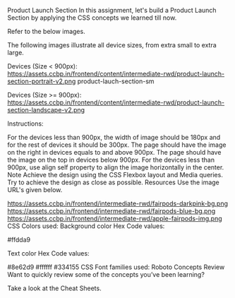 Product Launch Section
In this assignment, let's build a Product Launch Section by applying the CSS concepts we learned till now.

Refer to the below images.

The following images illustrate all device sizes, from extra small to extra large.

Devices (Size < 900px):
https://assets.ccbp.in/frontend/content/intermediate-rwd/product-launch-section-portrait-v2.png
product-lauch-section-sm

Devices (Size >= 900px):
https://assets.ccbp.in/frontend/content/intermediate-rwd/product-launch-section-landscape-v2.png


Instructions:

For the devices less than 900px, the width of image should be 180px and for the rest of devices it should be 300px.
The page should have the image on the right in devices equals to and above 900px.
The page should have the image on the top in devices below 900px.
For the devices less than 900px, use align self property to align the image horizontally in the center.
Note
Achieve the design using the CSS Flexbox layout and Media queries.
Try to achieve the design as close as possible.
Resources
Use the image URL's given below.

https://assets.ccbp.in/frontend/intermediate-rwd/fairpods-darkpink-bg.png
https://assets.ccbp.in/frontend/intermediate-rwd/fairpods-blue-bg.png
https://assets.ccbp.in/frontend/intermediate-rwd/apple-fairpods-img.png
CSS Colors used:
Background color Hex Code values:

#ffdda9

Text color Hex Code values:

#8e62d9
#ffffff
#334155
CSS Font families used:
Roboto
Concepts Review
Want to quickly review some of the concepts you’ve been learning?

Take a look at the Cheat Sheets.